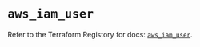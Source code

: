 # `aws_iam_user`

Refer to the Terraform Registory for docs: [`aws_iam_user`](https://registry.terraform.io/providers/hashicorp/aws/4.65.0/docs/resources/iam_user).
